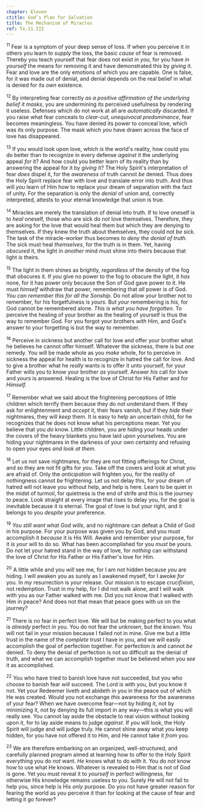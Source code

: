 ```yaml
---
chapter: Eleven
ctitle: God’s Plan for Salvation
title: The Mechanism of Miracles
ref: Tx.11.III
---
```


<sup>11</sup> Fear is a symptom of your deep sense of loss. If when you perceive it
in others you learn to *supply* the loss, the basic *cause* of fear is
removed. Thereby you teach yourself that fear does not exist *in you*,
for you have *in yourself* the means for removing it and have
demonstrated this by *giving* it. Fear and love are the only emotions of
which you are capable. One is false, for it was made out of denial, and
denial depends on the real belief in what is denied for its *own*
existence.

<sup>12</sup> By interpreting fear correctly *as a positive affirmation of the
underlying belief it masks*, you are undermining its perceived
usefulness by rendering it useless. Defenses which do not work at all
are *automatically* discarded. If you raise what fear conceals to
*clear-cut, unequivocal predominance*, fear becomes meaningless. You
have denied its power to conceal love, which was its only purpose. The
mask which *you* have drawn across the face of love has disappeared.

<sup>13</sup> If you would look upon love, which *is* the world's reality, how
could you do better than to recognize in every defense *against* it the
underlying appeal *for* it? And how could you better learn of its
reality than by answering the appeal for it by *giving* it? The Holy
Spirit's interpretation of fear *does* dispel it, for the *awareness* of
truth cannot *be* denied. Thus does the Holy Spirit replace fear with
love and translate error into truth. And thus will *you* learn of Him
how to replace your dream of separation with the fact of unity. For the
separation is only the *denial* of union and, correctly interpreted,
attests to your eternal knowledge that union is true.

<sup>14</sup> Miracles are merely the translation of denial into truth. If to love
oneself is to *heal* oneself, those who are sick do *not* love
themselves. Therefore, they are asking for the love that would heal them
but which they are denying to themselves. If they knew the truth about
themselves, they could not *be* sick. The task of the miracle-worker
thus becomes *to deny the denial of truth*. The sick must heal
*themselves*, for the truth is in them. Yet, having *obscured* it, the
light in *another* mind must shine into theirs because that light *is*
theirs.

<sup>15</sup> The light in them shines as brightly, *regardless* of the density of
the fog that obscures it. If *you* give no power to the fog to obscure
the light, it *has* none, for it has power only because the Son of God
gave power to it. He must *himself* withdraw that power, remembering
that *all* power is of God. *You can remember this for all the Sonship*.
Do not allow your brother not to remember, for his forgetfulness is
*yours.* But *your* remembering is *his*, for God cannot be remembered
alone. *This is what you have forgotten*. To perceive the healing of
your brother as the healing of yourself is thus the way to remember God.
For you forgot your brothers *with* Him, and God's answer to your
forgetting is but the way to remember.

<sup>16</sup> Perceive in sickness but another call for love and offer your brother
what he believes he cannot offer himself. Whatever the sickness, there
is but *one* remedy. You will be made whole as you *make* whole, for to
perceive in sickness the appeal for health is to recognize in hatred the
call for love. And to give a brother what he *really* wants is to offer
it unto yourself, for your Father wills you to know your brother *as*
yourself. Answer *his* call for love and *yours* is answered. Healing is
the love of Christ for His Father and for *Himself.*

<sup>17</sup> Remember what we said about the frightening perceptions of little
children which terrify them because they do not understand them. If they
ask for enlightenment and *accept* it, their fears vanish, but if they
*hide* their nightmares, they will *keep* them. It is easy to help an
uncertain child, for he recognizes that he does not know what his
perceptions mean. Yet you believe that you *do* know. Little children,
you are hiding your heads under the covers of the heavy blankets you
have laid upon yourselves. You are hiding your nightmares in the
darkness of your own certainty and refusing to open your eyes *and look
at them.*

<sup>18</sup> Let us not save nightmares, for they are not fitting offerings for
Christ, and so they are not fit gifts for *you*. Take off the covers and
look at what you are afraid of. Only the *anticipation* will frighten
you, for the reality of nothingness cannot *be* frightening. Let us not
delay this, for your dream of hatred will not leave you without help,
and help is here. Learn to be quiet in the midst of turmoil, for
quietness is the end of strife and this is the journey to peace. Look
straight at every image that rises to delay you, for the goal is
inevitable because it is eternal. The goal of love is but your right,
and it belongs to you *despite* your preference.

<sup>19</sup> *You still want what God wills*, and no nightmare can defeat a Child
of God in his purpose. For your purpose was given you by God, and you
must accomplish it *because* it is His Will. Awake and remember your
purpose, for it is *your* will to do so. What has been accomplished for
you *must* be yours. Do not let your hatred stand in the way of love,
for *nothing* can withstand the love of Christ for His Father or His
Father's love for Him.

<sup>20</sup> A little while and you *will* see me, for I am not hidden because
*you* are hiding. I will awaken you as surely as I awakened myself, for
I awoke *for* you. In *my* resurrection is *your* release. Our mission
is to escape *crucifixion*, not redemption. Trust in my help, for I did
not walk alone, and I will walk with you as our Father walked with me.
Did you not know that I walked with Him in peace? And does not that mean
that peace goes with *us* on the journey?

<sup>21</sup> There is no fear in perfect love. We will but be making perfect to
you what is *already* perfect *in* you. You do not fear the *unknown*,
but the *known.* You will not fail in your mission because I failed not
in mine. Give me but a little trust in the name of the *complete* trust
I have in you, and we will easily accomplish the goal of perfection
together. For perfection *is* and cannot *be* denied. To deny the denial
of perfection is not so difficult as the denial of truth, and what we
can accomplish together *must* be believed when you *see* it as
accomplished.

<sup>22</sup> You who have tried to banish love have not succeeded, but you who
choose to banish fear *will* succeed. The Lord is with you, but you know
it not. Yet your Redeemer liveth and abideth in you in the peace out of
which He was created. Would you not exchange *this* awareness for the
awareness of your fear? When we have overcome fear—not by hiding it, not
by minimizing it, not by denying its full import in any way—this *is*
what you will really see. You cannot lay aside the obstacle to real
vision without looking upon it, for to lay aside means to judge
*against*. If *you* will look, the Holy Spirit will judge and will judge
truly. He cannot shine away what *you* keep hidden, for you have not
offered it to Him, and He cannot take it *from* you.

<sup>23</sup> We are therefore embarking on an organized, well-structured, and
carefully planned program aimed at learning how to offer to the Holy
Spirit everything you do *not* want. *He* knows what to do with it. You
do *not* know how to use what He knows. Whatever is revealed to Him that
is not of God is gone. Yet you must reveal it to *yourself* in perfect
willingness, for otherwise His knowledge remains useless to you. Surely
He will not fail to help you, since help is His *only* purpose. Do you
not have greater reason for fearing the world as *you* perceive it than
for looking at the cause of fear and letting it go forever?

